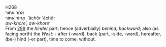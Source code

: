 <body>
  <p>H268<br>  אחר    אחור  <br> אָחוֹר  אָחוֹר  ‎  ‘âchôr  ‘âchôr  <br><i>aw-khore‘,</i> <i>aw-khore‘ </i><br>From <a href="h0299.htm">299</a>  the <i>hinder</i> part; hence (adverbially) <i>behind</i>, <i>backward</i>; also (as facing north) the <i>West: - </i>after (-ward), back (part, -side, -ward), hereafter, (be-) hind (-er part), time to come, without.<br></p>
 </body>